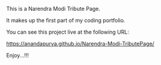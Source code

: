 This is a Narendra Modi Tribute Page.

It makes up the first part of my coding portfolio.

You can see this project live at the following URL:

https://anandapurva.github.io/Narendra-Modi-TributePage/

Enjoy...!!!


